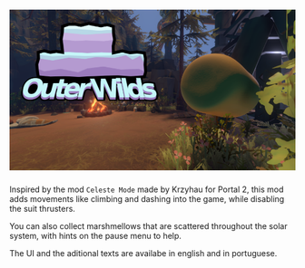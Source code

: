 # ![CelesteWilds](RepoAssets/repoScreenshotWithLogo.png)
Inspired by the mod `Celeste Mode` made by Krzyhau for Portal 2, this mod adds movements like climbing and dashing into the game, while disabling the suit thrusters.

You can also collect marshmellows that are scattered throughout the solar system, with hints on the pause menu to help.

The UI and the aditional texts are availabe in english and in portuguese.
